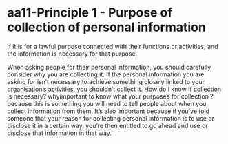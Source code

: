 # aa11-Principle 1 - Purpose of collection of personal information
if it is for a lawful purpose connected with their functions or activities, and the information is necessary for that purpose.

When asking people for their personal information, you should carefully consider why you are collecting it. If the personal information you are asking for isn’t necessary to achieve something closely linked to your organisation’s activities, you shouldn’t collect it.
How do I know if collection is necessary?
whyimportant to know what your purposes for collection ?
 because this is something you will need to tell people about when you collect information from them. It’s also important because if you’ve told someone that your reason for collecting personal information is to use or disclose it in a certain way, you’re then entitled to go ahead and use or disclose that information in that way.
